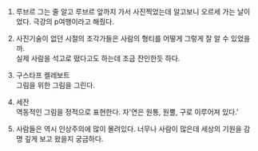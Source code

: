 1. 루브르 그는 줄 알고 루브르 앞까지 가서 사진찍었는데 알고보니 오르세 가는 날이었다. 극강의 p여행이라고 해줬다.

2. 사진기술이 없던 시절의 조각가들은 사람의 형티를 어떻게 그렇게 잘 알 수 있었을까.     
  실제 사람을 석고로 떴다고도 하는데 조금 잔인한듯 하다.

3. 구스타프 켈레보트    
  그림을 위한 그림을 그린다. 

4. 세잔    
  역동적인 그림을 정적으로 표현한다.
  자'연은 원통, 원뿔, 구로 이루어져 있다.'

5. 사람들은 역시 인상주의에 많이 몰려있다. 너무나 사람이 많은데 세상의 기원을 감명 깊게 보고 왔을지 궁금하다.